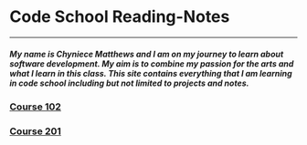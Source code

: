 # Code School Reading-Notes

______

##### My name is Chyniece Matthews and I am on my journey to learn about software development. My aim is to combine my passion for the arts and what I learn in this class. This site contains everything that I am learning in code school including but not limited to projects and notes. 

### [Course 102](/Reading-Notes/102/)


### [Course 201](/Reading-Notes/201/)

